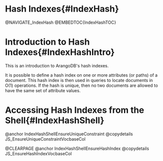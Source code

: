 Hash Indexes{#IndexHash}
========================

@NAVIGATE_IndexHash
@EMBEDTOC{IndexHashTOC}

Introduction to Hash Indexes{#IndexHashIntro}
=============================================

This is an introduction to ArangoDB's hash indexes.

It is possible to define a hash index on one or more attributes (or paths) of a
document. This hash index is then used in queries to locate documents in O(1)
operations. If the hash is unique, then no two documents are allowed to have the
same set of attribute values.

Accessing Hash Indexes from the Shell{#IndexHashShell}
======================================================

@anchor IndexHashShellEnsureUniqueConstraint
@copydetails JS_EnsureUniqueConstraintVocbaseCol

@CLEARPAGE
@anchor IndexHashShellEnsureHashIndex
@copydetails JS_EnsureHashIndexVocbaseCol
